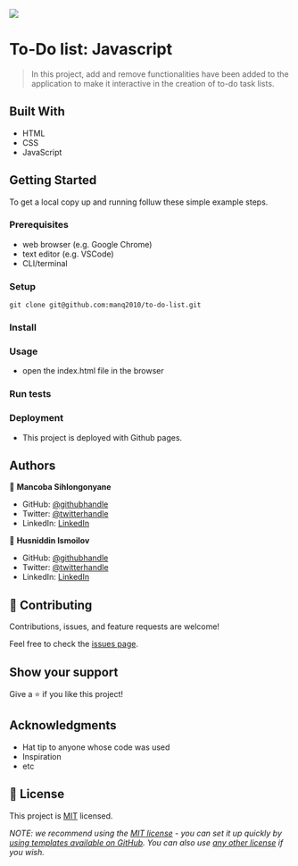 ![](https://img.shields.io/badge/Microverse-blueviolet)

# To-Do list: Javascript

> In this project, add and remove functionalities have been added to the application to make it interactive in the creation of to-do task lists.

## Built With

- HTML
- CSS
- JavaScript

<!-- ## Live Demo (if available) -->

<!-- [Live Demo Link](https://livedemo.com) -->


## Getting Started


To get a local copy up and running folluw these simple example steps.

### Prerequisites
* web browser (e.g. Google Chrome)
* text editor (e.g. VSCode)
* CLI/terminal

### Setup

```
git clone git@github.com:manq2010/to-do-list.git
```

### Install

### Usage
* open the index.html file in the browser

### Run tests

### Deployment
* This project is deployed with Github pages.


## Authors

👤 **Mancoba Sihlongonyane**

- GitHub: [@githubhandle](https://github.com/manq2010)
- Twitter: [@twitterhandle](https://twitter.com/mancoba_c)
- LinkedIn: [LinkedIn](https://linkedin.com/in/mancobasihlongonyane)

👤 **Husniddin Ismoilov**

- GitHub: [@githubhandle](https://github.com/)
- Twitter: [@twitterhandle](https://twitter.com/)
- LinkedIn: [LinkedIn](https://linkedin.com/in/)


## 🤝 Contributing

Contributions, issues, and feature requests are welcome!

Feel free to check the [issues page](../../issues/).

## Show your support

Give a ⭐️ if you like this project!

## Acknowledgments

- Hat tip to anyone whose code was used
- Inspiration
- etc

## 📝 License

This project is [MIT](./MIT.md) licensed.

_NOTE: we recommend using the [MIT license](https://choosealicense.com/licenses/mit/) - you can set it up quickly by [using templates available on GitHub](https://docs.github.com/en/communities/setting-up-your-project-for-healthy-contributions/adding-a-license-to-a-repository). You can also use [any other license](https://choosealicense.com/licenses/) if you wish._
